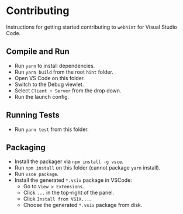 # Contributing

Instructions for getting started contributing to `webhint` for Visual
Studio Code.

## Compile and Run

* Run `yarn` to install dependencies.
* Run `yarn build` from the root `hint` folder.
* Open VS Code on this folder.
* Switch to the Debug viewlet.
* Select `Client + Server` from the drop down.
* Run the launch config.

## Running Tests

* Run `yarn test` from this folder.

## Packaging

* Install the packager via `npm install -g vsce`.
* Run `npm install` on this folder (cannot package `yarn` install).
* Run `vsce package`.
* Install the generated `*.vsix` package in VSCode:
  * Go to `View > Extensions`.
  * Click `...` in the top-right of the panel.
  * Click `Install from VSIX...`.
  * Choose the generated `*.vsix` package from disk.
